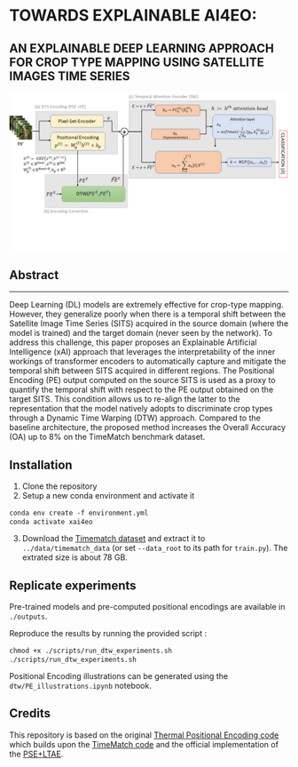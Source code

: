 # TOWARDS EXPLAINABLE AI4EO:
## AN EXPLAINABLE DEEP LEARNING APPROACH FOR CROP TYPE MAPPING USING SATELLITE IMAGES TIME SERIES

![Proposed architecture schema](img/architecture.png)

## Abstract
---
Deep Learning (DL) models are extremely effective for crop-type mapping. However, they generalize poorly when there is a temporal shift between the Satellite Image Time Series (SITS) acquired in the source domain (where the model is trained) and the target domain (never seen by the network). To address this challenge, this paper proposes an Explainable Artificial Intelligence (xAI) approach that leverages the interpretability of the inner workings of transformer encoders to automatically capture and mitigate the temporal shift between SITS acquired in different regions. The Positional Encoding (PE) output computed on the source SITS is used as a proxy to quantify the temporal shift with respect to the PE output obtained on the target SITS. This condition allows us to re-align the latter to the representation that the model natively adopts to discriminate crop types through a Dynamic
Time Warping (DTW) approach. Compared to the baseline architecture, the proposed method increases the Overall Accuracy (OA) up to 8% on the TimeMatch benchmark dataset.

## Installation
1. Clone the repository
2. Setup a new conda environment and activate it
```
conda env create -f environment.yml
conda activate xai4eo
```
3. Download the [Timematch dataset](https://zenodo.org/record/5636422) and extract it to `../data/timematch_data` (or set `--data_root` to its path for `train.py`). The extrated size is about 78 GB.


## Replicate experiments
Pre-trained models and pre-computed positional encodings are available in `./outputs`.

Reproduce the results by running the provided script :
```
chmod +x ./scripts/run_dtw_experiments.sh
./scripts/run_dtw_experiments.sh
```
Positional Encoding illustrations can be generated using the `dtw/PE_illustrations.ipynb` notebook.

## Credits
This repository is based on the original [Thermal Positional Encoding code ](https://github.com/jnyborg/tpe) which builds upon the [TimeMatch code](https://github.com/jnyborg/timematch) and the official implementation of the [PSE+LTAE](https://github.com/VSainteuf/lightweight-temporal-attention-pytorch).
